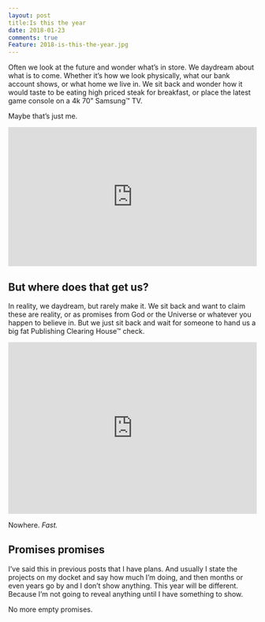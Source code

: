 ```yaml
---
layout: post
title:Is this the year
date: 2018-01-23
comments: true
Feature: 2018-is-this-the-year.jpg
---
```


Often we look at the future and wonder what’s in store. We daydream about what is to come. Whether it’s how we look physically, what our bank account shows, or what home we live in. We sit back and wonder how it would taste to be eating high priced steak for breakfast, or place the latest game console on a 4k 70” Samsung&trade; TV. 

Maybe that’s just me.

<div style="width:100%;height:0;padding-bottom:56%;position:relative;"><iframe src="https://giphy.com/embed/xUNda1RwqarvUuyAdW" width="100%" height="100%" style="position:absolute" frameBorder="0" class="giphy-embed" allowFullScreen></iframe></div>

## But where does that get us?

In reality, we daydream, but rarely make it. We sit back and want to claim these are reality, or as promises from God or the Universe or whatever you happen to believe in. But we just sit back and wait for someone to hand us a big fat Publishing Clearing House&trade; check.

<div style="width:100%;height:0;padding-bottom:69%;position:relative;"><iframe src="https://giphy.com/embed/IVbbElnUUgmPe" width="100%" height="100%" style="position:absolute" frameBorder="0" class="giphy-embed" allowFullScreen></iframe></div>

Nowhere. *Fast.*

## Promises promises

I’ve said this in previous posts that I have plans. And usually I state the projects on my docket and say how much I’m doing, and then months or even years go by and I don’t show anything. This year will be different. Because I’m not going to reveal anything until I have something to show. 

No more empty promises.
